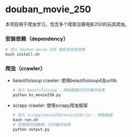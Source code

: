 # douban_movie_250

本项目用于爬虫学习，包含多个爬取豆瓣电影250的玩具爬虫。

### 安装依赖（dependency）

  ```bash
  # 进入`douban-movie-250`根目录安装依赖
  bash install.sh
  ```
### 爬虫（crawler）

- beautifulsoup crawler: 使用beautifulsoup4及urllib

  ```bash
  # 进入`beautifulsoup`，爬取数据并打印最终结果
  python bs_movie250.py
  ```

- scrapy crawler: 使用scrapy爬虫框架

  ```bash
  # 进入`scrapy/movie250/movie250/run`，爬取数据
  bash run.sh
  # 处理爬到的数据，打印最终结果
  python output.py
  ```
